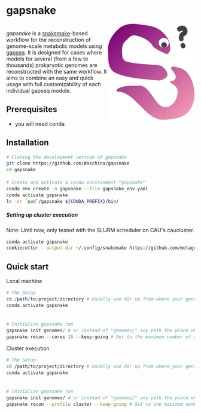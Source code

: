 # gapsnake

<img src="images/gapsnake.svg" align="right" /> <br/>*gapsnake* is a <u>snakemake</u>-based workflow for the reconstruction of genome-scale metabolic models using <u>gapseq</u>. It is designed for cases where models for several (from a few to thousands) prokaryotic genomes are reconstructed with the same workflow. It aims to combine an easy and quick usage with full customizability of each individual gapseq module.



## Prerequisites

- you will need conda

## Installation

```sh
# Cloning the development version of gapsnake
git clone https://github.com/Waschina/gapsnake
cd gapsnake

# Create and activate a conda environment "gapsnake"
conda env create -n gapsnake --file gapsnake_env.yaml
conda activate gapsnake
ln -sr `pwd`/gapsnake ${CONDA_PREFIX}/bin/
```

##### Setting up cluster execution

Note: Until now, only tested with the SLURM scheduler on CAU's caucluster.

```sh
conda activate gapsnake
cookiecutter --output-dir ~/.config/snakemake https://github.com/metagenome-atlas/clusterprofile.git
```



## Quick start

Local machine

```R
# The Setup
cd /path/to/project/directory # Usually one dir up from where your genomes are
conda activate gapsnake


# Initialize gapsnake run
gapsnake init genomes/ # or instead of "genomes/" any path the place where your genomes are
gapsnake recon --cores 16 --keep-going # Set to the maximum number of cores you want to use

```



Cluster execution

```sh
# The Setup
cd /path/to/project/directory # Usually one dir up from where your genomes are
conda activate gapsnake


# Initialize gapsnake run
gapsnake init genomes/ # or instead of "genomes/" any path the place where your genomes are
gapsnake recon --profile cluster --keep-going # Set to the maximum number of cores you want to use
```

